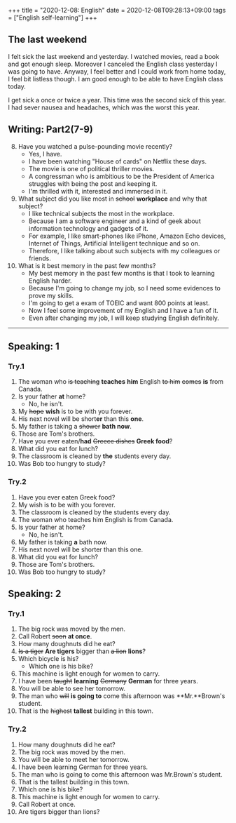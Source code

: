 +++
title =  "2020-12-08: English"
date = 2020-12-08T09:28:13+09:00
tags = ["English self-learning"]
+++
## The last weekend

I felt sick the last weekend and yesterday.
I watched movies, read a book and got enough sleep.
Moreover I canceled the English class yesterday I was going to have.
Anyway, I feel better and I could work from home today, I feel bit listless though.
I am good enough to be able to have English class today.

I get sick a once or twice a year.
This time was the second sick of this year.
I had sever nausea and headaches, which was the worst this year.


## Writing: Part2(7-9)

8. Have you watched a pulse-pounding movie recently?
    - Yes, I have.
    - I have been watching "House of cards" on Netflix these days.
    - The movie is one of political thriller movies.
    - A congressman who is ambitious to be the President of America struggles with being the post and keeping it.
    - I'm thrilled with it, interested and immersed in it.
9. What subject did you like most in ~~school~~ **workplace** and why that subject?
    - I like technical subjects the most in the workplace.
    - Because I am a software engineer and a kind of geek about information technology and gadgets of it.
    - For example, I like smart-phones like iPhone, Amazon Echo devices, Internet of Things, Artificial Intelligent technique and so on.
    - Therefore, I like talking about such subjects with my colleagues or friends.
10. What is it best memory in the past few months?
    - My best memory in the past few months is that I took to learning English harder.
    - Because I'm going to change my job, so I need some evidences to prove my skills.
    - I'm going to get a exam of TOEIC and want 800 points at least.
    - Now I feel some improvement of my English and I have a fun of it.
    - Even after changing my job, I will keep studying English definitely. 

- - -

## Speaking: 1

### Try.1

1. The woman who ~~is teaching~~ **teaches** **him** English ~~to him~~ ~~comes~~ **is** from Canada.
2. Is your father **at** home?
    - No, he isn't.
3. My ~~hope~~ **wish** is to be with you forever. 
4. His next novel will be short**er** than this **one**.
5. My father is taking a ~~shower~~ **bath now**.
6. Those are Tom's brothers.
7. Have you ever eaten/**had** ~~Greece dishes~~ **Greek food**?
8. What did you eat for lunch?
9. The classroom is cleaned by **the** students every day. 
10. Was Bob too hungry to study?

### Try.2

1. Have you ever eaten Greek food?
2. My wish is to be with you forever.
3. The classroom is cleaned by the students every day.
4. The woman who teaches him English is from Canada. 
5. Is your father at home? 
    - No, he isn't.
6. My father is taking **a** bath now.
7. His next novel will be shorter than this one.
8. What did you eat for lunch?
9. Those are Tom's brothers.
10. Was Bob too hungry to study?

## Speaking: 2

### Try.1

1. The big rock was moved by the men.
2. Call Robert ~~soon~~ **at once**.
3. How many doughnuts did he eat?
4. ~~Is a tiger~~ **Are tigers** bigger than ~~a lion~~ **lions**?
5. Which bicycle is his?
    - Which one is his bike?
6. This machine is light enough for women to carry.
7. I have been ~~taught~~ **learning** ~~Germany~~ **German** for three years. 
8. You will be able to see her tomorrow.
9. The man who ~~will~~ **is going to** come this afternoon was **Mr.**Brown's student.
10. That is the ~~highest~~ **tallest** building in this town.

### Try.2

1. How many doughnuts did he eat?
2. The big rock was moved by the men.
3. You will be able to meet her tomorrow.
4. I have been learning German for three years.
5. The man who is going to come this afternoon was Mr.Brown's student. 
6. That is the tallest building in this town.
7. Which one is his bike?
8. This machine is light enough for women to carry.
9. Call Robert at once.
10. Are tigers bigger than lions?
